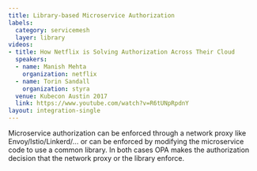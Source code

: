 ```yaml
---
title: Library-based Microservice Authorization
labels:
  category: servicemesh
  layer: library
videos:
- title: How Netflix is Solving Authorization Across Their Cloud
  speakers:
  - name: Manish Mehta
    organization: netflix
  - name: Torin Sandall
    organization: styra
  venue: Kubecon Austin 2017
  link: https://www.youtube.com/watch?v=R6tUNpRpdnY
layout: integration-single
---
```

Microservice authorization can be enforced through a network proxy like Envoy/Istio/Linkerd/... or can be enforced by modifying the microservice code to use a common library.  In both cases OPA makes the authorization decision that the network proxy or the library enforce.

